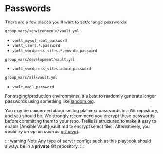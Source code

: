 # Passwords

There are a few places you'll want to set/change passwords:

`group_vars/<environment>/vault.yml`
- `vault_mysql_root_password`
- `vault_users.*.password`
- `vault_wordpress_sites.*.env.db_password`

`group_vars/development/vault.yml`
- `vault_wordpress_sites.admin_password`

`group_vars/all/vault.yml`
- `vault_mail_password`

For staging/production environments, it's best to randomly generate longer passwords using something like [random.org](http://www.random.org/passwords/).

You may be concerned about setting plaintext passwords in a Git repository, and you should be. We strongly recommend you encrypt these passwords before committing them to your repo. Trellis is structured to make it easy to enable [Ansible Vault](vault.md to encrypt select files. Alternatively, you could try an option such as [git-crypt](https://github.com/AGWA/git-crypt).

::: warning Note
Any type of server configs such as this playbook should always be in a **private** Git repository.
:::
